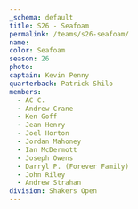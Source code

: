 ```yaml
---
_schema: default
title: S26 - Seafoam
permalink: /teams/s26-seafoam/
name:
color: Seafoam
season: 26
photo:
captain: Kevin Penny
quarterback: Patrick Shilo
members:
  - AC C.
  - Andrew Crane
  - Ken Goff
  - Jean Henry
  - Joel Horton
  - Jordan Mahoney
  - Ian McDermott
  - Joseph Owens
  - Darryl P. (Forever Family)
  - John Riley
  - Andrew Strahan
division: Shakers Open
---
```

